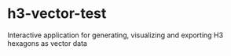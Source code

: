 # h3-vector-test
Interactive application for generating, visualizing and exporting H3 hexagons as vector data
